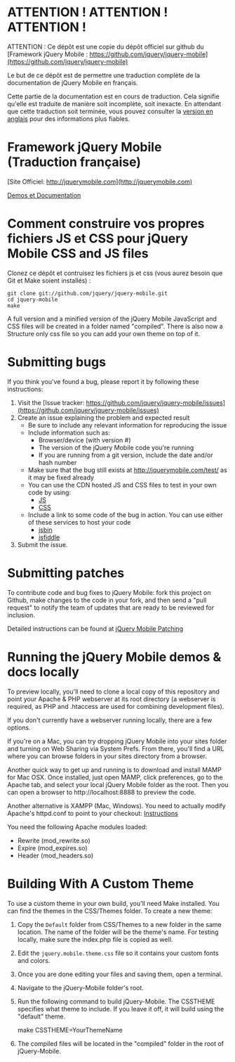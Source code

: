 ATTENTION ! ATTENTION ! ATTENTION !
===================================
ATTENTION : Ce dépôt est une copie du dépôt officiel sur github du
[Framework jQuery Mobile : https://github.com/jquery/jquery-mobile](https://github.com/jquery/jquery-mobile)

Le but de ce dépôt est de permettre une traduction complète de la documentation de jQuery Mobile en français.

Cette partie de la documentation est en cours de traduction. Cela signifie qu'elle est traduite de manière
soit incomplète, soit inexacte. En attendant que cette traduction soit terminée, vous pouvez consulter la
[version en anglais](https://github.com/jquery/jquery-mobile) pour des informations plus fiables.

Framework jQuery Mobile (Traduction française)
==============================================
[Site Officiel: http://jquerymobile.com](http://jquerymobile.com)

[Demos et Documentation](http://jquerymobile.com/test/)

Comment construire vos propres fichiers JS et CSS pour jQuery Mobile CSS and JS files
=====================================================================================
Clonez ce dépôt et contruisez les fichiers js et css (vous aurez besoin que Git et Make soient installés) :

    git clone git://github.com/jquery/jquery-mobile.git
    cd jquery-mobile
    make

A full version and a minified version of the jQuery Mobile JavaScript and CSS files will be created 
in a folder named "compiled". There is also now a Structure only css file so you can add your own theme on top of it.

Submitting bugs
===============
If you think you've found a bug, please report it by following these instructions:  

1. Visit the [Issue tracker: https://github.com/jquery/jquery-mobile/issues](https://github.com/jquery/jquery-mobile/issues)
2. Create an issue explaining the problem and expected result
    - Be sure to include any relevant information for reproducing the issue
    - Include information such as:
        * Browser/device (with version #)
        * The version of the jQuery Mobile code you're running
        * If you are running from a git version, include the date and/or hash number
    - Make sure that the bug still exists at http://jquerymobile.com/test/ as it may be fixed already
    - You can use the CDN hosted JS and CSS files to test in your own code by using:
        * [JS](http://code.jquery.com/mobile/latest/jquery.mobile.min.js)
        * [CSS](http://code.jquery.com/mobile/latest/jquery.mobile.min.css)
    - Include a link to some code of the bug in action. You can use either of these services to host your code
        * [jsbin](http://jsbin.com)
        * [jsfiddle](http://jsfiddle.net)
3. Submit the issue.

Submitting patches
==================
To contribute code and bug fixes to jQuery Mobile: fork this project on Github, make changes to the code in your fork, 
and then send a "pull request" to notify the team of updates that are ready to be reviewed for inclusion.

Detailed instructions can be found at [jQuery Mobile Patching](https://gist.github.com/1294035)

Running the jQuery Mobile demos & docs locally
==============================================
To preview locally, you'll need to clone a local copy of this repository and point your Apache & PHP webserver at its 
root directory (a webserver is required, as PHP and .htaccess are used for combining development files).

If you don't currently have a webserver running locally, there are a few options. 

If you're on a Mac, you can try dropping jQuery Mobile into your sites folder and turning on Web Sharing via System 
Prefs. From there, you'll find a URL where you can browse folders in your sites directory from a browser.

Another quick way to get up and running is to download and install MAMP for Mac OSX. Once installed, just open MAMP, 
click preferences, go to the Apache tab, and select your local jQuery Mobile folder as the root. Then you can open a 
browser to http://localhost:8888 to preview the code.

Another alternative is XAMPP (Mac, Windows). You need to actually modify Apache's httpd.conf to point to your checkout:
[Instructions](http://www.apachefriends.org/en/xampp.html)

You need the following Apache modules loaded:

* Rewrite (mod\_rewrite.so)
* Expire (mod\_expires.so)
* Header (mod\_headers.so)

Building With A Custom Theme
============================
To use a custom theme in your own build, you'll need Make installed. You can find the themes in the CSS/Themes folder.
To create a new theme:

1. Copy the `Default` folder from CSS/Themes to a new folder in the same location. The name of the folder will be the
theme's name. For testing locally, make sure the index.php file is copied as well.
2. Edit the `jquery.mobile.theme.css` file so it contains your custom fonts and colors.
3. Once you are done editing your files and saving them, open a terminal.
4. Navigate to the jQuery-Mobile folder's root.
5. Run the following command to build jQuery-Mobile. The CSSTHEME specifies what theme to include. If you leave it off,
it will build using the "default" theme.

    make CSSTHEME=YourThemeName
    
6. The compiled files will be located in the "compiled" folder in the root of jQuery-Mobile.